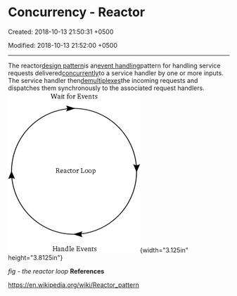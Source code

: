 # Concurrency - Reactor

Created: 2018-10-13 21:50:31 +0500

Modified: 2018-10-13 21:52:00 +0500

---

The reactor[design pattern](https://en.wikipedia.org/wiki/Design_pattern_(computer_science))is an[event handling](https://en.wikipedia.org/wiki/Event_handling)pattern for handling service requests delivered[concurrently](https://en.wikipedia.org/wiki/Concurrency_(computer_science))to a service handler by one or more inputs. The service handler then[demultiplexes](https://en.wikipedia.org/wiki/Demultiplex)the incoming requests and dispatches them synchronously to the associated request handlers.
![Figure 5: the reactor loop](media/Concurrency---Reactor-image1.png){width="3.125in" height="3.8125in"}

*fig - the reactor loop*
**References**

<https://en.wikipedia.org/wiki/Reactor_pattern>

